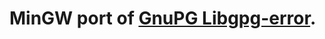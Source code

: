 # MinGW port of [GnuPG Libgpg-error][Libgpg-error-www].

[Libgpg-error-www]: https://www.gnupg.org/software/libgpg-error/index.html

